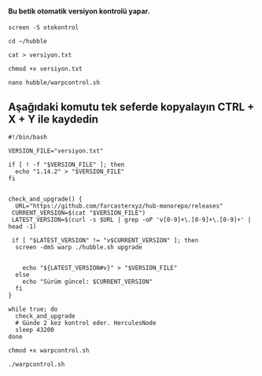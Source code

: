#### Bu betik otomatik versiyon kontrolü yapar. 


```shell
screen -S otokontrol
```

```shell
cd ~/hubble
```

```shell
cat > versiyon.txt
```

```shell
chmod +x versiyon.txt
```

```shell
nano hubble/warpcontrol.sh
```

## Aşağıdaki komutu tek seferde kopyalayın CTRL + X + Y ile kaydedin

```shell
#!/bin/bash

VERSION_FILE="versiyon.txt"

if [ ! -f "$VERSION_FILE" ]; then
  echo "1.14.2" > "$VERSION_FILE"
fi


check_and_upgrade() {
  URL="https://github.com/farcasterxyz/hub-monorepo/releases"
 CURRENT_VERSION=$(cat "$VERSION_FILE")
 LATEST_VERSION=$(curl -s $URL | grep -oP 'v[0-9]+\.[0-9]+\.[0-9]+' | head -1)

 if [ "$LATEST_VERSION" != "v$CURRENT_VERSION" ]; then
  screen -dmS warp ./hubble.sh upgrade


    echo "${LATEST_VERSION#v}" > "$VERSION_FILE"
  else
    echo "Sürüm güncel: $CURRENT_VERSION"
  fi
}

while true; do
  check_and_upgrade
  # Günde 2 kez kontrol eder. HerculesNode
  sleep 43200
done
```

```shell
chmod +x warpcontrol.sh
```

```shell
./warpcontrol.sh
```
